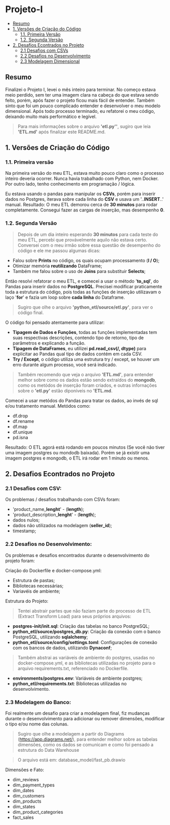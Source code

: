 # Projeto-I

- [Resumo](#resumo)
- [1. Versões de Criação do Código](#1-versões-de-criação-do-código)
    - [1.1. Primeira Versão](#11-primeira-versão)
    - [1.2. Segunda Versão](#12-segunda-versão)
- [2. Desafios Econtrados no Projeto](#2-desafios-econtrados-no-projeto)
    - [2.1 Desafios com CSVs](#21-desafios-com-csv) 
    - [2.2 Desafios no Desenvolvimento](#22-desafios-no-desenvolvimento)
    - [2.3 Modelagem Dimensional](#23-modelagem-do-banco)

## Resumo

Finalizei o Projeto I, levei o mês inteiro para terminar. No começo estava meio perdido, sem ter uma imagem clara na
cabeça do que estava sendo feito, porém, após fazer o projeto ficou mais fácil de entender. Também sinto que foi um
pouco complicado entender e desenvolver o meu modelo dimensional.
Após todo processo terminado, eu refatorei o meu código, deixando muito mais performático e legível.

> Para mais informações sobre o arquivo **'etl.py''**, sugiro que leia **'ETL.md'** após finalizar este README.md.

## 1. Versões de Criação do Código

### 1.1. Primeira versão
Na primeira versão do meu ETL, estava muito pouco claro como o processo inteiro deveria ocorrer. Nunca havia trabalhado com Python, nem Docker. Por outro lado, tenho conhecimento em programação / lógica.

Eu estava usando o pandas para manipular os **CSVs**, porém para inserir dados no Postgres, iterava sobre cada linha do **CSV** e usava um '..**INSERT**..' manual. Resultado: O meu ETL demorou cerca de **30 minutos** para rodar completamente. Consegui fazer as cargas de inserção, mas desempenho **0**.

### 1.2. Segunda Versão
> Depois de um dia inteiro esperando **30 minutos** para cada teste do meu ETL, percebi que provávelmente aquilo não estava certo. Conversei com o meu irmão sobre essa questão de desempenho do código e ele me passou algumas dicas:

* Falou sobre **Prints** no código, os quais ocupam processamento (**I / O**);
* Otimizar memória **reutilizando** DataFrame;
* Também me falou sobre o uso de **Joins** para substituir **Selects**;

Então resolvi refatorar o meu ETL, e comecei a usar o método '**to_sql**', do Pandas para inserir dados no **PostgreSQL**.
Precisei modificar praticamente toda a estrutura do código, pois todas as funções de inserção utilizavam o laço '**for**' e fazia um loop sobre **cada linha** do Dataframe.

> Sugiro que olhe o arquivo **'python_etl/source/etl.py'**, para ver o código final.

O código foi pensado atentamente para utilizar:

* **Tipagem de Dados e Funções**, todas as funções implementadas tem suas respectivas descrições, contendo tipo de retorno, tipo de parâmetros e explicando a função.
* **Tipagem de DataFrames**, eu utilizei **pd.read_csv(/, dtype)** para explicitar ao Pandas qual tipo de dados contém em cada CSV.
* **Try / Except**, o código utiliza uma estrutura try / except, se houver um erro durante algum processo, você será indicado.

> Também recomendo que veja o arquivo **'ETL.md'**, para entender melhor sobre como os dados estão sendo extraídos do **mongodb**, como os metódos de inserção foram criados, e outras infornações sobre o **'etl.py'** estão diponíveis no **'ETL.md**.

Comecei a usar metódos do Pandas para tratar os dados, ao invés de sql e/ou tratamento manual.  Metódos como:

* df.drop
* df.rename
* df.map 
* df.unique
* pd.isna

Resultado: O ETL agorá está rodando em poucos minutos (Se você não tiver uma imagem postgres ou mondodb baixada). Porém se já existir uma imagem postgres e mongodb, o ETL irá rodar em 1 minuto ou menos.

## 2. Desafios Econtrados no Projeto

### 2.1 Desafios com CSV:

Os problemas / desafios trabalhando com CSVs foram:

* 'product_name_**lenght**' - (**length**);
* 'product_description_**lenght**' - (**length**);
* dados nulos;
* dados não utilizados na modelagem (**seller_id**);
* timestamp;

### 2.2 Desafios no Desenvolvimento:

Os problemas e desafios encontrados durante o desenvolvimento do projeto foram:

Criação do Dockerfile e docker-compose.yml: 

* Estrutura de pastas;
* Bibliotecas necessárias;
* Variavéis de ambiente;

Estrutura do Projeto:

> Tentei abstrair partes que não faziam parte do processo de ETL (Extract Transform Load) para seus próprios arquivos:

* **postgres-init/init.sql**: Criação das tabelas no banco PostgreSQL;
* **python_etl/source/postgres_db.py**: Criação da conexão com o banco PostgreSQL, utilizando **sqlalchemy**;
* **python_etl/source/config/settings.toml**: Configurações de conexão com os bancos de dados, utilizando **Dynaconf**;

> Também abstrai as variáveis de ambiente do postgres, usadas no docker-compose.yml, e as bibliotecas utilizadas no projeto para o arquivo requirements.txt, referenciado no Dockerfile.

* **environments/postgres.env**: Variáveis de ambiente postgres;
* **python_etl/requirements.txt**: Bibliotecas utilizadas no desenvolvimento.

### 2.3 Modelagem do Banco:

Foi realmente um desafio para criar a modelagem final, fiz mudanças durante o desenvolvimento para adicionar ou remover dimensões, modificar o tipo e/ou nome das colunas.

> Sugiro que olhe a modelagem a partir do Diagrams (https://app.diagrams.net/), para entender melhor sobre as tabelas dimensões, como os dados se comunicam e como foi pensado a estrutura do Data Warehouse

> O arquivo está em: database_model/fast_pb.drawio

Dimensões e Fato:

* dim_reviews
* dim_payment_types
* dim_dates
* dim_customers
* dim_products
* dim_states
* dim_product_categories
* fact_sales
